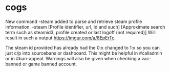 # cogs
New command -steam added to parse and retrieve steam profile information.
-steam [Profile identifier, url, id and such] [Approximate search term such as steamid3, profile created or last logoff (not required)] 
Will result in such a output 
https://imgur.com/a/8EpErTc.

The steam id provided has already had the 0:x changed to 1:x so you can just c/p into sourcebans or dashboard.  This might be helpful in #calladmin or in #ban-appeal. Warnings will also be given when checking a vac-banned or game banned account.
